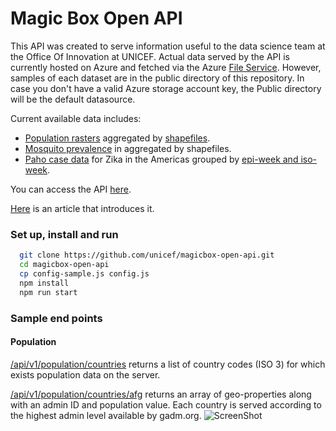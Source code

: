 # Magic Box Open API
This API was created to serve information useful to the data science team at the Office Of Innovation at UNICEF. Actual data served by the API is currently hosted on Azure and fetched via the Azure [File Service](https://www.npmjs.com/package/azure-storage). However, samples of each dataset are in the public directory of this repository. In case you don't have a valid Azure storage account key, the Public directory will be the default datasource.



Current available data includes:
- [Population rasters](worldpop.org.uk) aggregated by [shapefiles](gadm.org).
- [Mosquito prevalence](https://elifesciences.org/articles/08347) in aggregated by shapefiles.
- [Paho case data](paho.org/hq/index.php?option=com_content&view=article&id=12390&Itemid=42090&lang=en) for Zika in the Americas grouped by [epi-week and iso-week](https://medium.com/@mikefabrikant/epi-week-to-iso-week-overlaying-virus-case-data-with-mobility-b071fe431811).

You can access the API [here](http://magicbox-open-api.azurewebsites.net/docs).

[Here](https://medium.com/@mikefabrikant/unicefs-open-api-70b6d8530b99) is an article that introduces it.

### Set up, install and run
```bash
  git clone https://github.com/unicef/magicbox-open-api.git
  cd magicbox-open-api
  cp config-sample.js config.js
  npm install
  npm run start
```
### Sample end points
#### Population
[/api/v1/population/countries](magicbox-open-api.azurewebsites.net/api/v1/population/countries) returns a list of country codes (ISO 3) for which exists population data on the server.

[/api/v1/population/countries/afg](magicbox-open-api.azurewebsites.net/api/v1/population/countries) returns an array of geo-properties along with an admin ID and population value. Each country is served according to the highest admin level available by gadm.org.
![ScreenShot](https://github.com/unicef/magicbox-open-api/blob/master/public/images/rsz_afghanistan_population.png.png)
